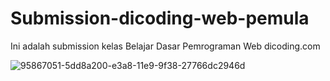 # Submission-dicoding-web-pemula
Ini adalah submission kelas Belajar Dasar Pemrograman Web dicoding.com


![95867051-5dd8a200-e3a8-11e9-9f38-27766dc2946d](https://user-images.githubusercontent.com/33976303/110133338-c8dca280-7dfe-11eb-9343-d93dae99b38e.PNG)
